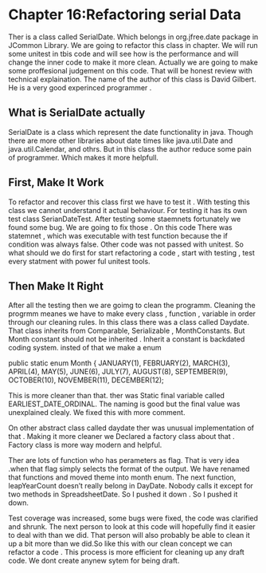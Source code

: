 # Chapter 16:Refactoring serial Data
Ther is a class called SerialDate. Which belongs in org.jfree.date package in JCommon Library. We are going to refactor this class in chapter. We will run some unitest in tbis code and will see how is the performance and will change the inner code to make it more clean. Actually we are going to make some proffesional judgement on this code. That will be honest review with technical explaination.
The name of the author of this class is David Gilbert. He is a very good experinced programmer . 

## What is SerialDate actually
SerialDate is a class which represent the date functionality in java. Though there are more other libraries about date times like java.util.Date and
java.util.Calendar, and othrs. But in this class the author reduce some pain of programmer. Which makes it more helpfull. 

## First, Make It Work
To refactor and recover this class first we have to test it . With testing this class we cannot understand it actual behaviour.
For testing it has its own test class SerianDateTest. After testing some staemnets fortunately we found some bug. We are going to fix those . 
On this code There was statemnet , which was executable with test function because the if condition was always false. Other code was not passed with unitest. 
So what should we do first for start refactoring a code , start with testing , test every statment with power ful unitest tools.

## Then Make It Right
After all the testing then we are goimg to clean the programm. Cleaning the progrmm meanes we have to make every class , function , variable in order through our cleaning rules. In this class there was a class called Daydate. That class inherits from Comparable,
Serializable , MonthConstants. But Month constant should not be inherited  . Inherit a constant is backdated coding system. insted of that we make a enum

public static enum Month {
JANUARY(1),
FEBRUARY(2),
MARCH(3),
APRIL(4),
MAY(5),
JUNE(6),
JULY(7),
AUGUST(8),
SEPTEMBER(9),
OCTOBER(10),
NOVEMBER(11),
DECEMBER(12);

This is more cleaner than that. ther was Static final variable called EARLIEST_DATE_ORDINAL. The naming is good but the final value was unexplained clealy. We fixed this with more comment. 

On other abstract class called daydate ther was unusual implementation of that . Making it more cleaner we Declared a factory class about that . Factory class is more way modern and helpful. 

Ther are lots of function who has perameters as flag. That is very idea .when that flag simply selects the format of the output. We have renamed that functions and moved theme into month enum.
The next function, leapYearCount  doesn’t really belong in DayDate.
Nobody calls it except for two methods in SpreadsheetDate. So I pushed it down . So I pushed it down.
 
 
Test coverage was
increased, some bugs were fixed, the code was clarified and shrunk. The next person to
look at this code will hopefully find it easier to deal with than we did. That person will also
probably be able to clean it up a bit more than we did.So like this with our clean concept we can refactor a code . This process is more efficient for cleaning up any draft code. We dont create anynew sytem for being draft.



